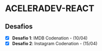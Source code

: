 # ACELERADEV-REACT

## Desafios

- [X] **Desafio 1**: IMDB Codenation - (10/04)
- [X] **Desafio 2**: Instagram Codenation  - (15/04)